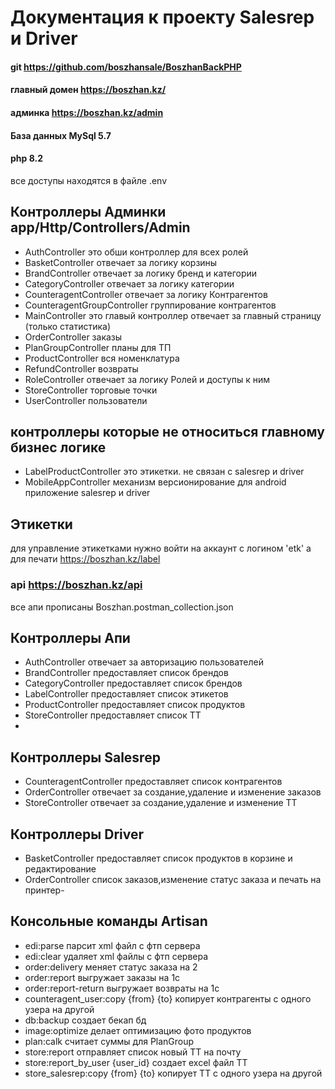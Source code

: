 # Документация к проекту Salesrep и Driver

#### git https://github.com/boszhansale/BoszhanBackPHP

#### главный домен https://boszhan.kz/

#### админка https://boszhan.kz/admin

#### База данных MySql 5.7

#### php 8.2

все доступы находятся в файле .env

## Контроллеры Админки app/Http/Controllers/Admin

- AuthController это обши контроллер для всех ролей
- BasketController отвечает за логику корзины
- BrandController отвечает за логику бренд и категории
- CategoryController отвечает за логику категории
- CounteragentController отвечает за логику Контрагентов
- CounteragentGroupController группирование контрагентов
- MainController это главый контроллер отвечает за главный страницу (только статистика)
- OrderController заказы
- PlanGroupController планы для ТП
- ProductController вся номенклатура
- RefundController возвраты
- RoleController отвечает за логику Ролей и доступы к ним
- StoreController торговые точки
- UserController пользователи

## контроллеры которые не относиться главному бизнес логике

- LabelProductController это этикетки. не связан c salesrep и driver
- MobileAppController механизм версионирование для android приложение salesrep и driver

## Этикетки

для управление этикетками нужно войти на аккаунт с логином 'etk'
а для печати https://boszhan.kz/label

### api https://boszhan.kz/api

все апи прописаны Boszhan.postman_collection.json

## Контроллеры Апи

- AuthController отвечает за авторизацию пользователей
- BrandController предоставляет список брендов
- CategoryController предоставляет список брендов
- LabelController предоставляет список этикетов
- ProductController предоставляет список продуктов
- StoreController предоставляет список ТТ
-

## Контроллеры Salesrep

- CounteragentController предоставляет список контрагентов
- OrderController отвечает за создание,удаление и изменение заказов
- StoreController отвечает за создание,удаление и изменение ТТ

## Контроллеры Driver

- BasketController предоставляет список продуктов в корзине и редактирование
- OrderController список заказов,изменение статус заказа и печать на принтер-

## Консольные команды Artisan

- edi:parse парсит xml файл с фтп сервера
- edi:clear удаляет xml файлы с фтп сервера
- order:delivery меняет статус заказа на 2
- order:report выгружает заказы на 1с
- order:report-return выгружает возвраты на 1с
- counteragent_user:copy {from} {to} копирует контрагенты с одного узера на другой
- db:backup создает бекап бд
- image:optimize делает оптимизацию фото продуктов
- plan:calk считает суммы для PlanGroup
- store:report отправляет список новый ТТ на почту
- store:report_by_user {user_id} создает excel файл ТТ
- store_salesrep:copy {from} {to} копирует ТТ с одного узера на другой
